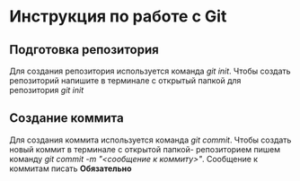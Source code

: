 # Инструкция по работе с Git

## Подготовка репозитория
Для создания репозитория используется команда *git init*. Чтобы создать репозиторий напишите в терминале с открытый папкой для репозитория *git init* 

## Создание коммита
Для создания коммита используется команда *git commit*. Чтобы создать новый коммит в терминале с открытой папкой- репозиторием пишем команду *git commit -m "<сообщение к коммиту>"*. Сообщение к коммитам писать **Обязательно**
